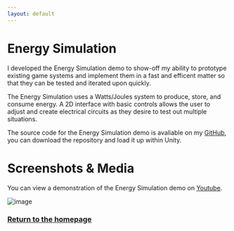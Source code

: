 ```yaml
---
layout: default
---
```


# Energy Simulation
I developed the Energy Simulation demo to show-off my ability to prototype existing game systems and implement them in a fast and efficent matter so that they can be tested and iterated upon quickly.

The Energy Simulation uses a Watts/Joules system to produce, store, and consume energy. A 2D interface with basic controls allows the user to adjust and create electrical circuits as they desire to test out multiple situations.

The source code for the Energy Simulation demo is avaliable on my [GitHub](https://github.com/Liam-Harrison/EnergySim), you can download the repository and load it up within Unity.

# Screenshots & Media

You can view a demonstration of the Energy Simulation demo on [Youtube](https://youtu.be/HKfST3DwD0c).

![image](https://user-images.githubusercontent.com/40436415/163564220-7adbb50e-daf6-476e-9688-b86fae68b8c4.png)

### [Return to the homepage](./)

